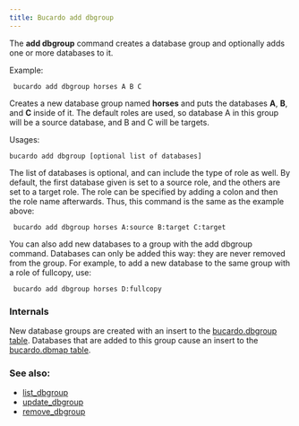```yaml
---
title: Bucardo add dbgroup
---
```


The **add dbgroup** command creates a database group and optionally adds one or more databases to it.

Example:

` bucardo add dbgroup horses A B C`

Creates a new database group named **horses** and puts the databases **A**, **B**, and **C** inside of it. The default roles are used, so database A in this group will be a source database, and B and C will be targets.

Usages:

` bucardo add dbgroup `<name>` [optional list of databases]`

The list of databases is optional, and can include the type of role as well. By default, the first database given is set to a source role, and the others are set to a target role. The role can be specified by adding a colon and then the role name afterwards. Thus, this command is the same as the example above:

` bucardo add dbgroup horses A:source B:target C:target`

You can also add new databases to a group with the add dbgroup command. Databases can only be added this way: they are never removed from the group. For example, to add a new database to the same group with a role of fullcopy, use:

` bucardo add dbgroup horses D:fullcopy`

### Internals

New database groups are created with an insert to the [bucardo.dbgroup table](/bucardo.dbgroup_table "wikilink"). Databases that are added to this group cause an insert to the [bucardo.dbmap table](/bucardo.dbmap_table "wikilink").

### See also:

-   [list_dbgroup](/Bucardo/list_dbgroup "wikilink")
-   [update_dbgroup](/Bucardo/update_dbgroup "wikilink")
-   [remove_dbgroup](/Bucardo/remove_dbgroup "wikilink")
